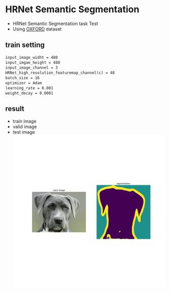 # HRNet Semantic Segmentation
* HRNet Semantic Segmentation task Test
* Using [OXFORD](https://www.robots.ox.ac.uk/~vgg/data/pets/) dataset

## train setting
```
input_image_widht = 480
input_imgae_height = 480
input_image_channel = 3
HRNet_high_resolution_featuremap_channel(c) = 48
batch_size = 16
optimizer = Adam
learning_rate = 0.001
weight_decay = 0.0001
```
## result
* train image
* valid image
* test image   
![TEST](/segmentation/infer_img/alexandru-rotariu-o_QTeyGVWjQ-unsplash.jpg)